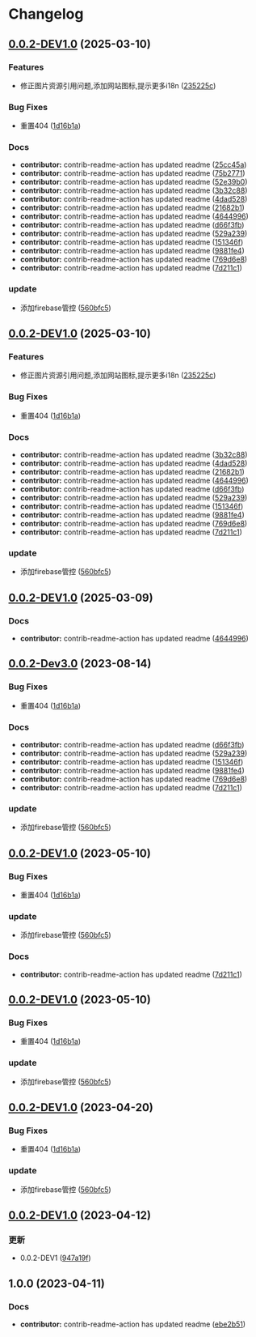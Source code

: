 # Changelog

## [0.0.2-DEV1.0](https://github.com/LingASDJ/RW-API-Code/compare/v0.0.2-DEV1.0...v0.0.2-DEV1.0) (2025-03-10)


### Features

* 修正图片资源引用问题,添加网站图标,提示更多i18n ([235225c](https://github.com/LingASDJ/RW-API-Code/commit/235225c63bcfe6f86f3a788830fd8eb494ea7ccc))


### Bug Fixes

* 重置404 ([1d16b1a](https://github.com/LingASDJ/RW-API-Code/commit/1d16b1acb2c3f61544ac6c41fdf35367b537af55))


### Docs

* **contributor:** contrib-readme-action has updated readme ([25cc45a](https://github.com/LingASDJ/RW-API-Code/commit/25cc45aa0a7f5fb90c1eedd3179ea4744c2eabb4))
* **contributor:** contrib-readme-action has updated readme ([75b2771](https://github.com/LingASDJ/RW-API-Code/commit/75b27710b0579604102c75ba791eb014fa0814c0))
* **contributor:** contrib-readme-action has updated readme ([52e39b0](https://github.com/LingASDJ/RW-API-Code/commit/52e39b01442296d63f4e9918f53303f6b764b9d1))
* **contributor:** contrib-readme-action has updated readme ([3b32c88](https://github.com/LingASDJ/RW-API-Code/commit/3b32c8810e5dafc939e8efbec2869d64f71cbd1f))
* **contributor:** contrib-readme-action has updated readme ([4dad528](https://github.com/LingASDJ/RW-API-Code/commit/4dad52825e615a85ccaaa05b78e60968515b7cdf))
* **contributor:** contrib-readme-action has updated readme ([21682b1](https://github.com/LingASDJ/RW-API-Code/commit/21682b158e2bd2377a3c157b89bfcee1e5743ea5))
* **contributor:** contrib-readme-action has updated readme ([4644996](https://github.com/LingASDJ/RW-API-Code/commit/4644996895c5c7f89d27f6e1442ccfc0f0bd8fe5))
* **contributor:** contrib-readme-action has updated readme ([d66f3fb](https://github.com/LingASDJ/RW-API-Code/commit/d66f3fb91193908c45f924e70735650951d04ea1))
* **contributor:** contrib-readme-action has updated readme ([529a239](https://github.com/LingASDJ/RW-API-Code/commit/529a239874b636a81ba926eafd7d7414e7df4729))
* **contributor:** contrib-readme-action has updated readme ([151346f](https://github.com/LingASDJ/RW-API-Code/commit/151346fdc855a4d4a8bd01febb8b7bf536ee6371))
* **contributor:** contrib-readme-action has updated readme ([9881fe4](https://github.com/LingASDJ/RW-API-Code/commit/9881fe4940ef5a6bfb42fe2090aa28576ba7652e))
* **contributor:** contrib-readme-action has updated readme ([769d6e8](https://github.com/LingASDJ/RW-API-Code/commit/769d6e8f3e4a7df66820c8f50f6c847a2cdc3b6c))
* **contributor:** contrib-readme-action has updated readme ([7d211c1](https://github.com/LingASDJ/RW-API-Code/commit/7d211c19a0ca716675be161e89d6969fb80615c9))


### update

* 添加firebase管控 ([560bfc5](https://github.com/LingASDJ/RW-API-Code/commit/560bfc515d55b679b9777d6998de133914a2c1e1))

## [0.0.2-DEV1.0](https://github.com/LingASDJ/RW-API-Code/compare/v0.0.2-DEV1.0...v0.0.2-DEV1.0) (2025-03-10)


### Features

* 修正图片资源引用问题,添加网站图标,提示更多i18n ([235225c](https://github.com/LingASDJ/RW-API-Code/commit/235225c63bcfe6f86f3a788830fd8eb494ea7ccc))


### Bug Fixes

* 重置404 ([1d16b1a](https://github.com/LingASDJ/RW-API-Code/commit/1d16b1acb2c3f61544ac6c41fdf35367b537af55))


### Docs

* **contributor:** contrib-readme-action has updated readme ([3b32c88](https://github.com/LingASDJ/RW-API-Code/commit/3b32c8810e5dafc939e8efbec2869d64f71cbd1f))
* **contributor:** contrib-readme-action has updated readme ([4dad528](https://github.com/LingASDJ/RW-API-Code/commit/4dad52825e615a85ccaaa05b78e60968515b7cdf))
* **contributor:** contrib-readme-action has updated readme ([21682b1](https://github.com/LingASDJ/RW-API-Code/commit/21682b158e2bd2377a3c157b89bfcee1e5743ea5))
* **contributor:** contrib-readme-action has updated readme ([4644996](https://github.com/LingASDJ/RW-API-Code/commit/4644996895c5c7f89d27f6e1442ccfc0f0bd8fe5))
* **contributor:** contrib-readme-action has updated readme ([d66f3fb](https://github.com/LingASDJ/RW-API-Code/commit/d66f3fb91193908c45f924e70735650951d04ea1))
* **contributor:** contrib-readme-action has updated readme ([529a239](https://github.com/LingASDJ/RW-API-Code/commit/529a239874b636a81ba926eafd7d7414e7df4729))
* **contributor:** contrib-readme-action has updated readme ([151346f](https://github.com/LingASDJ/RW-API-Code/commit/151346fdc855a4d4a8bd01febb8b7bf536ee6371))
* **contributor:** contrib-readme-action has updated readme ([9881fe4](https://github.com/LingASDJ/RW-API-Code/commit/9881fe4940ef5a6bfb42fe2090aa28576ba7652e))
* **contributor:** contrib-readme-action has updated readme ([769d6e8](https://github.com/LingASDJ/RW-API-Code/commit/769d6e8f3e4a7df66820c8f50f6c847a2cdc3b6c))
* **contributor:** contrib-readme-action has updated readme ([7d211c1](https://github.com/LingASDJ/RW-API-Code/commit/7d211c19a0ca716675be161e89d6969fb80615c9))


### update

* 添加firebase管控 ([560bfc5](https://github.com/LingASDJ/RW-API-Code/commit/560bfc515d55b679b9777d6998de133914a2c1e1))

## [0.0.2-DEV1.0](https://github.com/LingASDJ/RW-API-Code/compare/v0.0.2-Dev3.0...v0.0.2-DEV1.0) (2025-03-09)


### Docs

* **contributor:** contrib-readme-action has updated readme ([4644996](https://github.com/LingASDJ/RW-API-Code/commit/4644996895c5c7f89d27f6e1442ccfc0f0bd8fe5))

## [0.0.2-Dev3.0](https://github.com/LingASDJ/RW-API-Code/compare/v0.0.2-DEV1.0...v0.0.2-Dev3.0) (2023-08-14)


### Bug Fixes

* 重置404 ([1d16b1a](https://github.com/LingASDJ/RW-API-Code/commit/1d16b1acb2c3f61544ac6c41fdf35367b537af55))


### Docs

* **contributor:** contrib-readme-action has updated readme ([d66f3fb](https://github.com/LingASDJ/RW-API-Code/commit/d66f3fb91193908c45f924e70735650951d04ea1))
* **contributor:** contrib-readme-action has updated readme ([529a239](https://github.com/LingASDJ/RW-API-Code/commit/529a239874b636a81ba926eafd7d7414e7df4729))
* **contributor:** contrib-readme-action has updated readme ([151346f](https://github.com/LingASDJ/RW-API-Code/commit/151346fdc855a4d4a8bd01febb8b7bf536ee6371))
* **contributor:** contrib-readme-action has updated readme ([9881fe4](https://github.com/LingASDJ/RW-API-Code/commit/9881fe4940ef5a6bfb42fe2090aa28576ba7652e))
* **contributor:** contrib-readme-action has updated readme ([769d6e8](https://github.com/LingASDJ/RW-API-Code/commit/769d6e8f3e4a7df66820c8f50f6c847a2cdc3b6c))
* **contributor:** contrib-readme-action has updated readme ([7d211c1](https://github.com/LingASDJ/RW-API-Code/commit/7d211c19a0ca716675be161e89d6969fb80615c9))


### update

* 添加firebase管控 ([560bfc5](https://github.com/LingASDJ/RW-API-Code/commit/560bfc515d55b679b9777d6998de133914a2c1e1))

## [0.0.2-DEV1.0](https://github.com/LingASDJ/RW-API-Code/compare/v0.0.2-DEV1.0...v0.0.2-DEV1.0) (2023-05-10)


### Bug Fixes

* 重置404 ([1d16b1a](https://github.com/LingASDJ/RW-API-Code/commit/1d16b1acb2c3f61544ac6c41fdf35367b537af55))


### update

* 添加firebase管控 ([560bfc5](https://github.com/LingASDJ/RW-API-Code/commit/560bfc515d55b679b9777d6998de133914a2c1e1))


### Docs

* **contributor:** contrib-readme-action has updated readme ([7d211c1](https://github.com/LingASDJ/RW-API-Code/commit/7d211c19a0ca716675be161e89d6969fb80615c9))

## [0.0.2-DEV1.0](https://github.com/LingASDJ/RW-API-Code/compare/v0.0.2-DEV1.0...v0.0.2-DEV1.0) (2023-05-10)


### Bug Fixes

* 重置404 ([1d16b1a](https://github.com/LingASDJ/RW-API-Code/commit/1d16b1acb2c3f61544ac6c41fdf35367b537af55))


### update

* 添加firebase管控 ([560bfc5](https://github.com/LingASDJ/RW-API-Code/commit/560bfc515d55b679b9777d6998de133914a2c1e1))

## [0.0.2-DEV1.0](https://github.com/LingASDJ/RW-API-Code/compare/v0.0.2-DEV1.0...v0.0.2-DEV1.0) (2023-04-20)


### Bug Fixes

* 重置404 ([1d16b1a](https://github.com/LingASDJ/RW-API-Code/commit/1d16b1acb2c3f61544ac6c41fdf35367b537af55))


### update

* 添加firebase管控 ([560bfc5](https://github.com/LingASDJ/RW-API-Code/commit/560bfc515d55b679b9777d6998de133914a2c1e1))

## [0.0.2-DEV1.0](https://github.com/LingASDJ/RW-API-Code/compare/v1.0.0...v0.0.2-DEV1.0) (2023-04-12)


### 更新

* 0.0.2-DEV1 ([947a19f](https://github.com/LingASDJ/RW-API-Code/commit/947a19f286764f32dd6922abad4f95449ef1f7d0))

## 1.0.0 (2023-04-11)


### Docs

* **contributor:** contrib-readme-action has updated readme ([ebe2b51](https://github.com/LingASDJ/RW-API-Code/commit/ebe2b51f42310fffa14bd629548ab325e47cb5e4))
